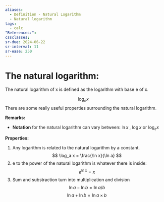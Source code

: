 ```yaml
---
aliases:
  - Definition - Natural Logarithm
  - Natural logarithm
tags:
  - calc
"References:": 
cssclasses: 
sr-due: 2024-06-22
sr-interval: 11
sr-ease: 250
---
```

# The natural logarithm: 

The natural logarithm of x is defined as the logarithm with base e of x.

$$
\log_e x
$$
There are some really useful properties surrounding the natural logarithm. 

**Remarks:**
+ **Notation** for the natural logarithm can vary between: $\ln x$ , $\log x$ or $\log_e x$


**Properties:**
1. Any logarithm is related to the natural logarithm by a constant.
$$
\log_a x = \frac{\ln x}{\ln a}
$$
2. e to the power of the natural logarithm is whatever there is inside: 
$$
e^{\ln x}=x
$$
3. Sum and substraction turn into multiplication and division
$$
 \ln {a} - \ln {b} = \ln{a/b}
$$
$$
 \ln {a} + \ln {b} = \ln{a\times b}
$$

